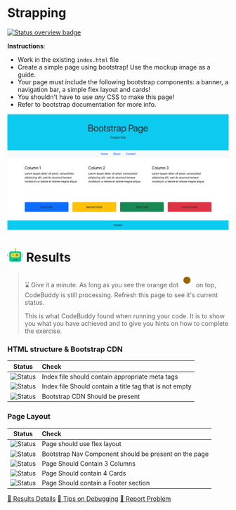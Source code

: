# Strapping
[![Status overview badge](../../blob/badges/.github/badges/main/badge.svg)](#-results)


**Instructions**:

* Work in the existing `index.html` file
* Create a simple page using bootstrap!
Use the mockup image as a guide.
* Your page must include the following bootstrap components: a banner, a navigation bar, a simple flex layout and cards!
* You shouldn't have to use _any_ CSS to make this page!
* Refer to bootstrap documentation for more info.


![mockup-image](/image/mockup.png)

[//]: # (autograding info start)
# <img src="https://github.com/DCI-EdTech/autograding-setup/raw/main/assets/bot-large.svg" alt="" data-canonical-src="https://github.com/DCI-EdTech/autograding-setup/raw/main/assets/bot-large.svg" height="31" /> Results
> ⌛ Give it a minute. As long as you see the orange dot ![processing](https://raw.githubusercontent.com/DCI-EdTech/autograding-setup/main/assets/processing.svg) on top, CodeBuddy is still processing. Refresh this page to see it's current status.
>
> This is what CodeBuddy found when running your code. It is to show you what you have achieved and to give you hints on how to complete the exercise.


### HTML structure & Bootstrap CDN

|                 Status                  | Check                                                                                    |
| :-------------------------------------: | :--------------------------------------------------------------------------------------- |
| ![Status](../../blob/badges/.github/badges/main/status0.svg) | Index file should contain appropriate meta tags |
| ![Status](../../blob/badges/.github/badges/main/status1.svg) | Index file Should contain a title tag that is not empty |
| ![Status](../../blob/badges/.github/badges/main/status2.svg) | Bootstrap CDN Should be present |

### Page Layout

|                 Status                  | Check                                                                                    |
| :-------------------------------------: | :--------------------------------------------------------------------------------------- |
| ![Status](../../blob/badges/.github/badges/main/status3.svg) | Page should use flex layout |
| ![Status](../../blob/badges/.github/badges/main/status4.svg) | Bootstrap Nav Component should be present on the page |
| ![Status](../../blob/badges/.github/badges/main/status5.svg) | Page Should Contain 3 Columns |
| ![Status](../../blob/badges/.github/badges/main/status6.svg) | Page Should contain 4 Cards |
| ![Status](../../blob/badges/.github/badges/main/status7.svg) | Page Should contain a Footer section |



[🔬 Results Details](../../actions)
[🐞 Tips on Debugging](https://github.com/DCI-EdTech/autograding-setup/wiki/How-to-work-with-CodeBuddy)
[📢 Report Problem](https://docs.google.com/forms/d/e/1FAIpQLSfS8wPh6bCMTLF2wmjiE5_UhPiOEnubEwwPLN_M8zTCjx5qbg/viewform?usp=pp_url&entry.652569746=UIB-framework-bootstrap)


[//]: # (autograding info end)